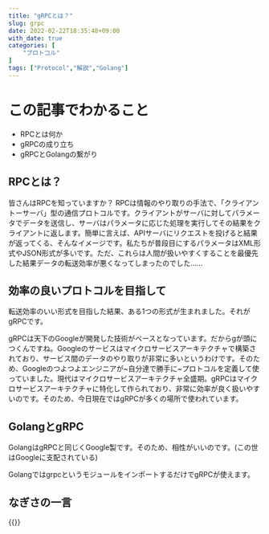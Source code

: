 ```yaml
---
title: "gRPCとは？"
slug: grpc
date: 2022-02-22T18:35:48+09:00
with_date: true
categories: [
    "プロトコル"
]
tags: ["Protocol","解説","Golang"]
---
```


# この記事でわかること
- RPCとは何か
- gRPCの成り立ち
- gRPCとGolangの繋がり

## RPCとは？

皆さんはRPCを知っていますか？
RPCは情報のやり取りの手法で、「クライアントーサーバ」型の通信プロトコルです。クライアントがサーバに対してパラメータでデータを送信し、サーバはパラメータに応じた処理を実行してその結果をクライアントに返します。簡単に言えば、APIサーバにリクエストを投げると結果が返ってくる、そんなイメージです。私たちが普段目にするパラメータはXML形式やJSON形式が多いです。ただ、これらは人間が扱いやすくすることを最優先した結果データの転送効率が悪くなってしまったのでした……

## 効率の良いプロトコルを目指して
転送効率のいい形式を目指した結果、ある1つの形式が生まれました。それがgRPCです。

gRPCは天下のGoogleが開発した技術がベースとなっています。だからgが頭につくんですね。Googleのサービスはマイクロサービスアーキテクチャで構築されており、サービス間のデータのやり取りが非常に多いというわけです。そのため、Googleのつよつよエンジニアが~自分達で勝手に~プロトコルを定義して使っていました。現代はマイクロサービスアーキテクチャ全盛期。gRPCはマイクロサービスアーキテクチャに特化して作られており、非常に効率が良く扱いやすいのです。そのため、今日現在ではgRPCが多くの場所で使われています。

## GolangとgRPC
GolangはgRPCと同じくGoogle製です。そのため、相性がいいのです。(この世はGoogleに支配されている)

GolangではgrpcというモジュールをインポートするだけでgRPCが使えます。

<!--Golangの実装例 -->

## なぎさの一言
{{<chat face="doya" text="gRPCはハイスペックだけど普及率など問題点も多い！だから時と場合に応じた技術選定が必要ですね！">}}